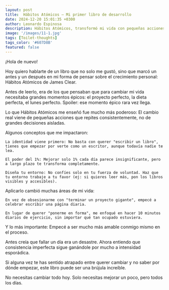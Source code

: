 ```yaml
---
layout: post
title:  Hábitos Atómicos – Mi primer libro de desarrollo
date: 2024-12-20 15:01:35 +0300
author: Leonardo Espinosa
description: Hábitos Atómicos, transformó mi vida con pequeñas acciones consistentes, identidad primero y diseño del entorno. ¡Consistencia imperfecta gana!
image: '/images/11-1.jpg'
tags: [Toilet-thoughts]
tags_color: '#607D8B'
featured: false
---
```

¡Hola de nuevo!

Hoy quiero hablarte de un libro que no solo me gustó, sino que marcó un antes y un después en mi forma de pensar sobre el crecimiento personal: Hábitos Atómicos de James Clear.

Antes de leerlo, era de los que pensaban que para cambiar mi vida necesitaba grandes momentos épicos: el proyecto perfecto, la dieta perfecta, el lunes perfecto.
Spoiler: ese momento épico rara vez llega.

Lo que Hábitos Atómicos me enseñó fue mucho más poderoso:
El cambio real viene de pequeñas acciones que repites consistentemente, no de grandes decisiones aisladas.

Algunos conceptos que me impactaron:

    La identidad viene primero: No basta con querer "escribir un libro", tienes que empezar por verte como un escritor, aunque todavía nadie te lea.

    El poder del 1%: Mejorar solo 1% cada día parece insignificante, pero a largo plazo te transforma completamente.

    Diseña tu entorno: No confíes solo en tu fuerza de voluntad. Haz que tu entorno trabaje a tu favor (ej: si quieres leer más, pon los libros visibles y accesibles).

Aplicarlo cambió muchas áreas de mi vida:

    En vez de obsesionarme con "terminar un proyecto gigante", empecé a celebrar escribir una página diaria.

    En lugar de querer "ponerme en forma", me enfoqué en hacer 10 minutos diarios de ejercicio, sin importar qué tan ocupado estuviera.

Y lo más importante:
Empecé a ser mucho más amable conmigo mismo en el proceso.

Antes creía que fallar un día era un desastre. Ahora entiendo que consistencia imperfecta sigue ganándole por mucho a intensidad esporádica.

Si alguna vez te has sentido atrapado entre querer cambiar y no saber por dónde empezar, este libro puede ser una brújula increíble.

No necesitas cambiar todo hoy. Solo necesitas mejorar un poco, pero todos los días.